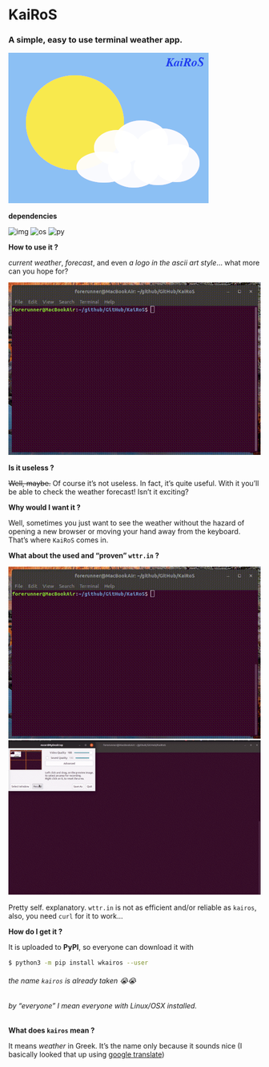 # KaiRoS

### A simple, easy to use terminal weather app.

![image](./.hidden/image.png)

**dependencies**

 ![img](https://img.shields.io/badge/license-MIT-green.svg) ![os](https://img.shields.io/badge/platform-linux%20%7C%20osx-blue.svg) ![py](https://img.shields.io/badge/python-%3E=_3.6-red.svg)

**How to use it ?**

_current weather_, _forecast_, and even _a logo in the ascii art style_… what more can you hope for?

![demo](./.hidden/demo.gif)



**Is it useless ?**

~~Well, maybe.~~ Of course it’s not useless. In fact, it’s quite useful. With it you’ll be able to check the weather forecast! Isn’t it exciting?



**Why would I want it ?**

Well, sometimes you just want to see the weather without the hazard of opening a new browser or moving your hand away from the keyboard. That’s where `KaiRoS` comes in.



**What about the used and “proven” `wttr.in` ?**

![fail1](./.hidden/failure1.gif) ![fail2](./.hidden/failure2.gif)

Pretty self. explanatory. `wttr.in` is not as efficient and/or reliable as `kairos`, also, you need `curl` for it to work… 



**How do I get it ?**

It is uploaded to **PyPI**, so everyone can download it with 

```bash
$ python3 -m pip install wkairos --user
```
###### the name `kairos` is already taken 😭😭
###### by “everyone” I mean everyone with Linux/OSX installed.



**What does `kairos` mean ?**

It means _weather_ in Greek. It’s the name only because it sounds nice (I basically looked that up using [google translate](https://translate.google.com))